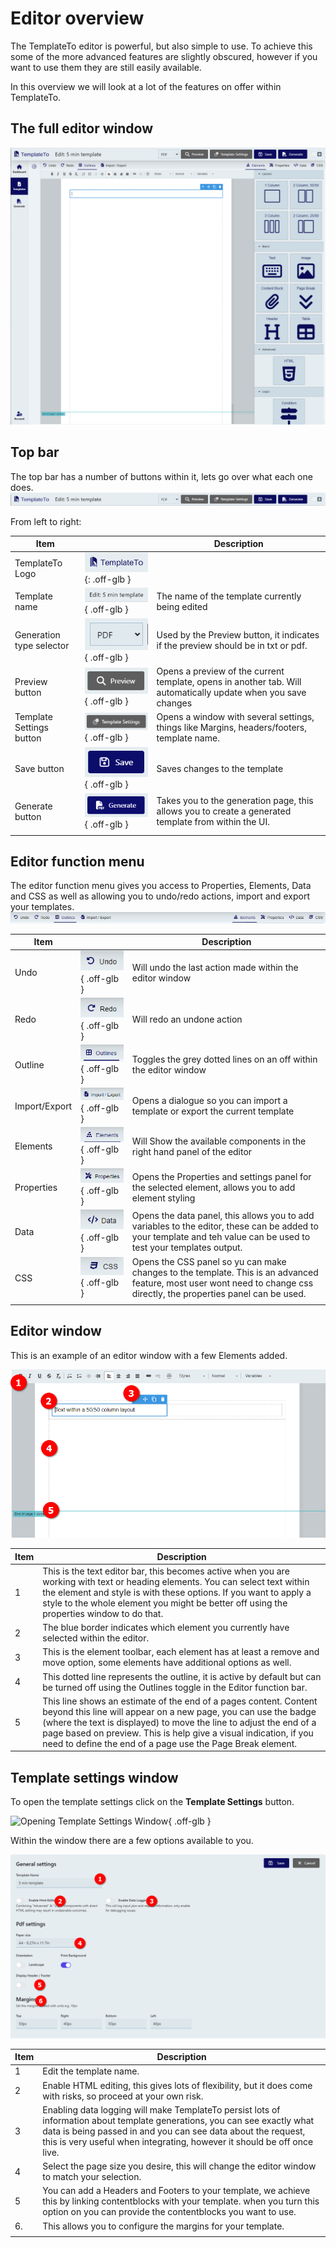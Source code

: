 # Editor overview

The TemplateTo editor is powerful, but also simple to use. To achieve this some of the more advanced features are slightly obscured, however if you want to use them they are still easily available. 

In this overview we will look at a lot of the features on offer within TemplateTo.

## The full editor window
![picture 22](../images/9dc67a70ed8c955b5511af3021a4b18ed19d8d6b7f9f064aff365859a70f49cf.png)  

## Top bar

The top bar has a number of buttons within it, lets go over what each one does. 
![picture 0](../images/ebc3de589cb7fa82cfd33fd8e718c0d76ecaa00b7f4c26934f4e68890fd9afaf.png)  

From left to right:

| Item                     |                                                                                              | Description                                                                                                   |
| ------------------------ | -------------------------------------------------------------------------------------------- | ------------------------------------------------------------------------------------------------------------- |
| TemplateTo Logo          | ![TemplateTo Logo](../images/096b1ac00e41d54fa523191ecf74b201b5997edd6da997dd114bbf2a53dcf91e.png){: .off-glb } |                                                                                                               |
| Template name            | ![Template name image](../images/3a04e6fe1d3a25086c5dcebfabf52dca7dd2e3fe55ee5ef1acc884928d72e9c2.png){ .off-glb } | The name of the template currently being edited                                                               |
| Generation type selector | ![Generation type selector](../images/3126bb64d5df09a64dd426b5c8960c3f66173af4470a28ca78e45af02ed93755.png){ .off-glb } | Used by the Preview button, it indicates if the preview should be in txt or pdf.                              |
| Preview button           | ![Preview template button](../images/98ee44db888a141e68e7c9f2de99702c5db267766579cca6309f31faf089e8e2.png){ .off-glb } | Opens a preview of the current template, opens in another tab. Will automatically update when you save changes |
| Template Settings button | ![Open template settings button](../images/6410ddc5865d50af3408863e1e8dba158bfdd9512e25f8adc1b69edde0b2e99a.png){ .off-glb } | Opens a window with several settings, things like Margins, headers/footers, template name.                    |
| Save button              | ![Save template button](../images/aad6f694f07122f85ac18cfa5f089d187fdbff6653b273ac7c8e434b9ada35db.png){ .off-glb } | Saves changes to the template                                                                                 |
| Generate button          | ![Generate button link](../images/e7424cfeda9168acbeba4205efad672b9961b2e223ac235348fba73d69ca357d.png){ .off-glb } | Takes you to the generation page, this allows you to create a generated template from within the UI.          |
|                          |                                                                                              |                                                                                                               |

## Editor function menu

The editor function menu gives you access to Properties, Elements, Data and CSS as well as allowing you to undo/redo actions, import and export your templates.
![Editor function menu](../images/3277ec1847ed2811dd59560726e8d8aef847d1051cb197c12bcc69f7902274fc.png)

| Item          |                                                                                               | Description                                                                                                                                                            |
| ------------- | --------------------------------------------------------------------------------------------- | ---------------------------------------------------------------------------------------------------------------------------------------------------------------------- |
| Undo          | ![Undo button](../images/7b214dd77926ffd3c719d9b42db3dcc5bb9f0023b9ff8d40aca31af124a68ce4.png){ .off-glb }  | Will undo the last action made within the editor window                                                                                                                |
| Redo          | ![Redo button](../images/afb8a56b201557f767051464b94de795a23a9f11eb39cfcb608c884e186b8270.png){ .off-glb } | Will redo an undone action                                                                                                                                             |
| Outline       | ![Outline toggle](../images/6db522122477ca3e5c04fad0b9d5498f90bb08fff5e8b6d1f507975912b186b5.png){ .off-glb } | Toggles the grey dotted lines on an off within the editor window                                                                                                       |
| Import/Export | ![import/export button](../images/2a0427210ba2f13cbf8b5f6351eaf78fe0d2573b44a044f6a54466604edbad12.png){ .off-glb } | Opens a dialogue so you can import a template or export the current template                                                                                           |
| Elements      | ![Elements button](../images/d19cd42f9f1cccb31644bc7b54cd7ea87186b6e578cda2bc1201fcd4926f2d1c.png){ .off-glb } | Will Show the available components in the right hand panel of the editor                                                                                               |
| Properties    | ![Properties button](../images/2bf2f5b68a8426b5e1a3ca2af3eaa57bc5d7d658faafbb6507f0c8ba3fe53ddb.png){ .off-glb } | Opens the Properties and settings panel for the selected element, allows you to add element styling                                                                    |
| Data          | ![Data button](../images/1368a78fe9aa86e25dee2e8da3b3279b794f20eda4b146f3fd1526047e7cd192.png){ .off-glb } | Opens the data panel, this allows you to add variables to the editor, these can be added to your template and teh value can be used to test your templates output.     |
| CSS           | ![Css button](../images/692cbb63f0d6e7beffa4f5ba4e48011a234493463c39ffb46e47dfcbf89e6b9d.png){ .off-glb } | Opens the CSS panel so yu can make changes to the template. This is an advanced feature, most user wont need to change css directly, the properties panel can be used. |
|               |                                                                                               |                                                                                                                                                                        |

## Editor window

This is an example of an editor window with a few Elements added.

![Example editor window](../images/559c799cd24a29ed8a888981c5030f37448778e7c47a05163afc0f5cb904451d.png)  

| Item | Description                                                                                                                                                                                                                                                                                     |
| ---- | ----------------------------------------------------------------------------------------------------------------------------------------------------------------------------------------------------------------------------------------------------------------------------------------------- |
| 1    | This is the text editor bar, this becomes active when you are working with text or heading elements. You can select text within the element and style is with these options. If you want to apply a style to the whole element you might be better off using the properties window to do that. |
| 2    | The blue border indicates which element you currently have selected within the editor.                                                                                                                                                                                                          |
| 3    | This is the element toolbar, each element has at least a remove and move option, some elements have additional options as well.                                                                                                                                                                 |
| 4    | This dotted line represents the outline, it is active by default but can be turned off using the Outlines toggle in the Editor function bar.                                                                                                                                                    |
| 5    | This line shows an estimate of the end of a pages content. Content beyond this line will appear on a new page, you can use the badge (where the text is displayed) to move the line to adjust the end of a page based on preview. This is help give a visual indication, if you need to define the end of a page use the Page Break element. |


## Template settings window

To open the template settings click on the __Template Settings__ button. 

![Opening Template Settings Window](../images/TemplateSettingsOpening.gif){ .off-glb } 

Within the window there are a few options available to you. 

![Annotated image of the settings window](../images/b562d6b3ed6a230a18410a255827333336abbeafee62e8d9a36f909e48f3c3fc.png)  

| Item | Description                                                                                                                                                                                                                                                           |
| ---- | --------------------------------------------------------------------------------------------------------------------------------------------------------------------------------------------------------------------------------------------------------------------- |
| 1    | Edit the template name.                                                                                                                                                                                                                                              |
| 2    | Enable HTML editing, this gives lots of flexibility, but it does come with risks, so proceed at your own risk.                                                                                                                                                        |
| 3    | Enabling data logging will make TemplateTo persist lots of information about template generations, you can see exactly what data is being passed in and you can see data about the request, this is very useful when integrating, however it should be off once live. |
| 4    | Select the page size you desire, this will change the editor window to match your selection.                                                                                                                                                                          |
| 5    | You can add a Headers and Footers to your template, we achieve this by linking contentblocks with your template. when you turn this option on you can provide the contentblocks you want to use.                                                                      |
| 6.   | This allows you to configure the margins for your template.                                                                                                                                                                                                           |
|      |                                                                                                                                                                                                                                                                       |
